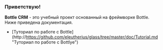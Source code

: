 ### Приветствую!
**Bottle CRM** - это учебный проeкт основанный на фреймворке Bottle.
Ниже приведена документация.

- [Туториал по работе с Bottle] (http://https://github.com/eleutherius/glass/tree/master/doc/Tutorial.md "Туториал по работе с Bottlуe")
